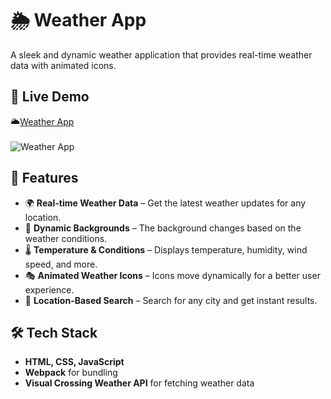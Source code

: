 # 🌦 Weather App

A sleek and dynamic weather application that provides real-time weather data with animated icons.

## 🔗 Live Demo  
🌥️[Weather App](https://h-aryan.github.io/Weather-App/)
<br>
<br>
![Weather App](https://i.imgur.com/XEYQ9lc.png)


## 🚀 Features  
- 🌍 **Real-time Weather Data** – Get the latest weather updates for any location.  
- 🎨 **Dynamic Backgrounds** – The background changes based on the weather conditions.  
- 🌡 **Temperature & Conditions** – Displays temperature, humidity, wind speed, and more.  
- 🎭 **Animated Weather Icons** – Icons move dynamically for a better user experience.  
- 📍 **Location-Based Search** – Search for any city and get instant results.  

## 🛠 Tech Stack  
- **HTML, CSS, JavaScript**  
- **Webpack** for bundling  
- **Visual Crossing Weather API** for fetching weather data  

